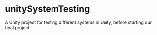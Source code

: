 # unitySystemTesting
A Unity project for testing different systems in Unity, before starting our final project
